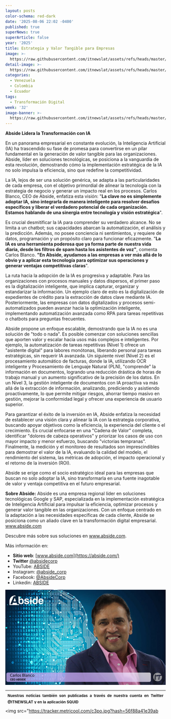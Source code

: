```yaml
---
layout: posts
color-schema: red-dark
date: '2025-08-06 22:02 -0400'
published: true
superNews: true
superArticle: false
year: '2025'
title: Estrategia y Valor Tangible para Empresas
image: >-
  https://raw.githubusercontent.com/itnewslat/assets/refs/heads/master/img/540x320/Carlos-Blanco-IA-p.jpg
detail-image: >-
  https://raw.githubusercontent.com/itnewslat/assets/refs/heads/master/img/1024x680/Carlos-Blanco-IA-g.jpg
categories:
  - Venezuela
  - Colombia
  - Ecuador
tags:
  - Transformación Digital
week: '32'
image-banner: >-
  https://raw.githubusercontent.com/itnewslat/assets/refs/heads/master/img/1200x450/Carlos-Blanco-IA-l.jpg
---
```

**Abside Lidera la Transformación con IA**

En un panorama empresarial en constante evolución, la Inteligencia Artificial (IA) ha trascendido su fase de promesa para convertirse en un pilar fundamental en la generación de valor tangible para las organizaciones. Abside, líder en soluciones tecnológicas, se posiciona a la vanguardia de esta revolución, demostrando cómo la implementación estratégica de la IA no solo impulsa la eficiencia, sino que redefine la competitividad.

La IA, lejos de ser una solución genérica, se adapta a las particularidades de cada empresa, con el objetivo primordial de alinear la tecnología con la estrategia de negocio y generar un impacto real en los procesos. Carlos Blanco, CEO de Abside, enfatiza esta visión: "**La clave no es simplemente adoptar IA, sino integrarla de manera inteligente para resolver desafíos específicos y liberar el verdadero potencial de cada organización. Estamos hablando de una sinergia entre tecnología y visión estratégica**".

Es crucial desmitificar la IA para comprender su verdadero alcance. No se limita a un chatbot; sus capacidades abarcan la automatización, el análisis y la predicción. Además, no posee conciencia ni sentimientos, y requiere de datos, programación y un propósito claro para funcionar eficazmente. "**La IA es una herramienta poderosa que ya forma parte de nuestra vida diaria, desde los filtros de spam hasta los asistentes de voz"**, comenta Carlos Blanco. **"En Abside, ayudamos a las empresas a ver más allá de lo obvio y a aplicar esta tecnología para optimizar sus operaciones y generar ventajas competitivas claras**".

La ruta hacia la adopción de la IA es progresiva y adaptable. Para las organizaciones con procesos manuales y datos dispersos, el primer paso es la digitalización inteligente, que implica capturar, organizar y estandarizar la información. Un ejemplo claro de esto es la digitalización de expedientes de crédito para la extracción de datos clave mediante IA. Posteriormente, las empresas con datos digitalizados y procesos semi-automatizados pueden avanzar hacia la optimización inteligente, implementando automatización avanzada como RPA para tareas repetitivas o chatbots para preguntas frecuentes.

Abside propone un enfoque escalable, demostrando que la IA no es una solución de "todo o nada". Es posible comenzar con soluciones sencillas que aporten valor y escalar hacia usos más complejos e inteligentes. Por ejemplo, la automatización de tareas repetitivas (Nivel 1) ofrece un "asistente digital" para labores monótonas, liberando personal para tareas estratégicas, sin requerir IA avanzada. Un siguiente nivel (Nivel 2) es el procesamiento automático de facturas, donde la IA, utilizando OCR inteligente y Procesamiento de Lenguaje Natural (PLN), "comprende" la información en documentos, logrando una reducción drástica de horas de trabajo manual y un aumento significativo de la precisión de los datos. En un Nivel 3, la gestión inteligente de documentos con IA proactiva va más allá de la extracción de información, analizando, prediciendo y asistiendo proactivamente, lo que permite mitigar riesgos, ahorrar tiempo masivo en gestión, mejorar la conformidad legal y ofrecer una experiencia de usuario superior.

Para garantizar el éxito de la inversión en IA, Abside enfatiza la necesidad de establecer una visión clara y alinear la IA con la estrategia corporativa, buscando apoyar objetivos como la eficiencia, la experiencia del cliente o el crecimiento. Es crucial enfocarse en una "Cadena de Valor" completa, identificar "dolores de cabeza operativos" y priorizar los casos de uso con mayor impacto y menor esfuerzo, buscando "victorias tempranas". Finalmente, la medición y el monitoreo de resultados son imprescindibles para demostrar el valor de la IA, evaluando la calidad del modelo, el rendimiento del sistema, las métricas de adopción, el impacto operacional y el retorno de la inversión (ROI).

Abside se erige como el socio estratégico ideal para las empresas que buscan no solo adoptar la IA, sino transformarla en una fuente inagotable de valor y ventaja competitiva en el futuro empresarial.

**Sobre Abside:**
Abside es una empresa regional líder en soluciones tecnológicas Google y SAP, especializada en la implementación estratégica de Inteligencia Artificial para impulsar la eficiencia, optimizar procesos y generar valor tangible en las organizaciones. Con un enfoque centrado en la adaptación a las necesidades específicas de cada cliente, Abside se posiciona como un aliado clave en la transformación digital empresarial. www.abside.com

Descubre más sobre sus soluciones en www.abside.com.

Más información en: 
- **Sitio web**: [www.abside.com](https://abside.com/) 
- **Twitter** [@absidecorp](https://twitter.com/absidecorp) 
- YouTube: [ABSIDE](https://www.youtube.com/channel/UCbWqhlxlMXwjdajMh9AP8bQ) 
- Instagram: [@abside_corp](https://www.instagram.com/abside_corp/) 
- Facebook: [@AbsideCorp](https://www.facebook.com/AbsideCorp/) 
- Linkedin: [ABSIDE](https://www.linkedin.com/company/abside/posts/?feedView=all)

![](https://raw.githubusercontent.com/itnewslat/assets/refs/heads/master/img/540x320/Carlos-Blanco-IA-p.jpg)

<table style="height: 42px;" width="569">
<tbody>
<tr>
<td style="text-align: justify;"><sub><strong>Nuestras noticias también son publicadas a través de nuestra cuenta en Twitter <a href="https://twitter.com/itnewslat?lang=es">@ITNEWSLAT</a> y en la aplicación <a href="https://squidapp.co/en/">SQUID</a></strong></sub></td>
</tr>
</tbody>
</table>

<img src="https://tracker.metricool.com/c3po.jpg?hash=56f88a41e39ab
